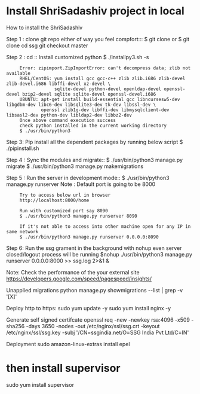 Install ShriSadashiv project in local
=====================================

How to install the ShriSadashiv

Step 1 : clone git repo either of way you feel compfort:::
         $ git clone 
         or
         $ git clone 
         cd ssg
         git checkout master

Step 2 : cd ::
         Install customized python
         $ ./installpy3.sh -s

         Error: zipimport.ZipImportError: can't decompress data; zlib not available
         RHEL/CentOS: yum install gcc gcc-c++ zlib zlib.i686 zlib-devel zlib-devel.i686 libffi-devel xz-devel \
                      sqlite-devel python-devel openldap-devel openssl-devel bzip2-devel sqlite sqlite-devel openssl-devel.i686
         UBUNTU: apt-get install build-essential gcc libncursesw5-dev libgdbm-dev libc6-dev libsqlite3-dev tk-dev libssl-dev \
                 openssl zlib1g-dev libffi-dev libmysqlclient-dev libsasl2-dev python-dev libldap2-dev libbz2-dev
         Once above command execution success
         check python installed in the current working directory
         $ ./usr/bin/python3

Step 3: Pip install all the dependent packages by running below script
        $ ./pipinstall.sh

Step 4 : Sync the modules and migrate::
         $ ./usr/bin/python3 manage.py migrate
         $ ./usr/bin/python3 manage.py makemigrations

Step 5 : Run the server in development mode::
         $ ./usr/bin/python3 manage.py runserver
         Note : Default port is going to be 8000

         Try to access below url in browser
         http://localhost:8000/home

         Run with customized port say 8090
         $ ./usr/bin/python3 manage.py runserver 8090

         If it's not able to access into other machine open for any IP in same network
         $ ./usr/bin/python3 manage.py runserver 0.0.0.0:8090

Step 6: Run the ssg grament in the background with nohup even server closed/logout process will be running
        $nohup ./usr/bin/python3 manage.py runserver 0.0.0.0:8000  >> ssg.log 2>&1 &


Note: Check the performance of the your external site
https://developers.google.com/speed/pagespeed/insights/

Unapplied migrations
python manage.py showmigrations --list | grep -v '\[X\]'

Deploy http to https:
sudo yum update -y
sudo yum install nginx -y

Generate self signed certifcate
openssl req -new -newkey rsa:4096 -x509 -sha256 -days 3650 -nodes -out /etc/nginx/ssl/ssg.crt -keyout \
/etc/nginx/ssl/ssg.key -subj '/CN=ssgindia.net/O=SSG India Pvt Ltd/C=IN'


Deployment
sudo amazon-linux-extras install epel

# then install supervisor
sudo yum install supervisor
